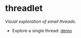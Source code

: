 # threadlet
*Visual exploration of email threads.*

- Explore a single thread: [demo](https://phongvis.github.io/threadlet/demo/thread/)
